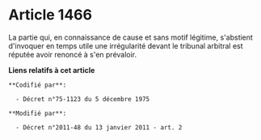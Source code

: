 # Article 1466

La partie qui, en connaissance de cause et sans motif légitime, s'abstient d'invoquer en temps utile une irrégularité devant
le tribunal arbitral est réputée avoir renoncé à s'en prévaloir.

**Liens relatifs à cet article**

	**Codifié par**:

	  - Décret n°75-1123 du 5 décembre 1975

	**Modifié par**:

	  - Décret n°2011-48 du 13 janvier 2011 - art. 2
